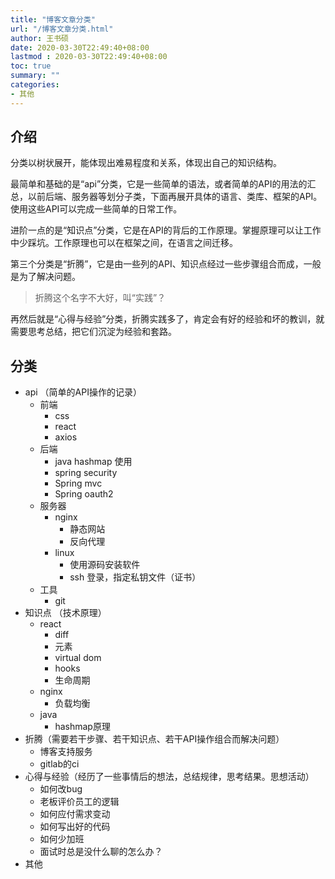 ```yaml
---
title: "博客文章分类"
url: "/博客文章分类.html"
author: 王书硕
date: 2020-03-30T22:49:40+08:00
lastmod : 2020-03-30T22:49:40+08:00
toc: true
summary: ""
categories:
- 其他
---
```


## 介绍

分类以树状展开，能体现出难易程度和关系，体现出自己的知识结构。

最简单和基础的是“api”分类，它是一些简单的语法，或者简单的API的用法的汇总，以前后端、服务器等划分子类，下面再展开具体的语言、类库、框架的API。使用这些API可以完成一些简单的日常工作。

进阶一点的是“知识点”分类，它是在API的背后的工作原理。掌握原理可以让工作中少踩坑。工作原理也可以在框架之间，在语言之间迁移。

第三个分类是“折腾”，它是由一些列的API、知识点经过一些步骤组合而成，一般是为了解决问题。

> 折腾这个名字不大好，叫“实践”？

再然后就是“心得与经验”分类，折腾实践多了，肯定会有好的经验和坏的教训，就需要思考总结，把它们沉淀为经验和套路。

## 分类

- api （简单的API操作的记录）
	- 前端
		- css
		- react
		- axios
	- 后端
		- java hashmap 使用
		- spring security
		- Spring mvc
		- Spring oauth2
	- 服务器
		- nginx
			- 静态网站
			- 反向代理
		- linux
			- 使用源码安装软件
			- ssh 登录，指定私钥文件（证书）
	- 工具
		- git
- 知识点 （技术原理）
	- react
		- diff
		- 元素
		- virtual dom
		- hooks
		- 生命周期
	- nginx
		- 负载均衡
	- java
		- hashmap原理
- 折腾（需要若干步骤、若干知识点、若干API操作组合而解决问题）
	- 博客支持服务
	- gitlab的ci
- 心得与经验（经历了一些事情后的想法，总结规律，思考结果。思想活动）
	- 如何改bug
	- 老板评价员工的逻辑
	- 如何应付需求变动
	- 如何写出好的代码
	- 如何少加班
	- 面试时总是没什么聊的怎么办？
- 其他